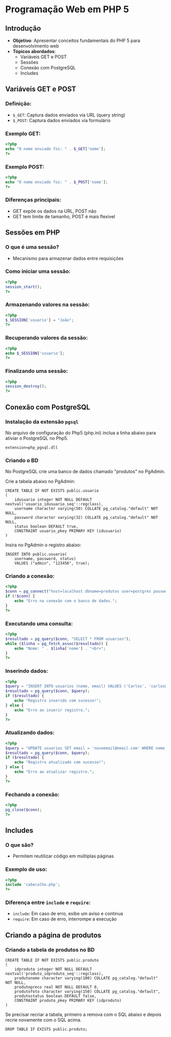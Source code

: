 # Programação Web em PHP 5

## Introdução
- **Objetivo**: Apresentar conceitos fundamentais do PHP 5 para desenvolvimento web
- **Tópicos abordados**:
  - Variáveis GET e POST
  - Sessões
  - Conexão com PostgreSQL
  - Includes

## Variáveis GET e POST
### Definição:
- `$_GET`: Captura dados enviados via URL (query string)
- `$_POST`: Captura dados enviados via formulário

### Exemplo GET:
```php
<?php
echo "O nome enviado foi: " . $_GET['nome'];
?>
```

### Exemplo POST:
```php
<?php
echo "O nome enviado foi: " . $_POST['nome'];
?>
```

### Diferenças principais:
- GET expõe os dados na URL, POST não
- GET tem limite de tamanho, POST é mais flexível

## Sessões em PHP
### O que é uma sessão?
- Mecanismo para armazenar dados entre requisições

### Como iniciar uma sessão:
```php
<?php
session_start();
?>
```

### Armazenando valores na sessão:
```php
<?php
$_SESSION['usuario'] = "João";
?>
```

### Recuperando valores da sessão:
```php
<?php
echo $_SESSION['usuario'];
?>
```

### Finalizando uma sessão:
```php
<?php
session_destroy();
?>
```

## Conexão com PostgreSQL
### Instalação da extensão `pgsql`

No arquivo de configuração do Php5 (php.ini) inclua a linha abaixo para ativiar o PostgreSQL no Php5.

```
extension=php_pgsql.dll
```

### Criando o BD

No PostgreSQL crie uma banco de dados chamado "produtos" no PgAdmin.

Crie a tabela abaixo no PgAdmin:
```
CREATE TABLE IF NOT EXISTS public.usuario
(
    idusuario integer NOT NULL DEFAULT nextval('usuario_idusuario_seq'::regclass),
    username character varying(50) COLLATE pg_catalog."default" NOT NULL,
    password character varying(32) COLLATE pg_catalog."default" NOT NULL,
    status boolean DEFAULT true,
    CONSTRAINT usuario_pkey PRIMARY KEY (idusuario)
)
```

Insira no PgAdmin o registro abaixo:

```
INSERT INTO public.usuario(
	username, password, status)
	VALUES ("admin", "123456", true);

```


### Criando a conexão:
```php
<?php
$conn = pg_connect("host=localhost dbname=produtos user=postgres password=123456");
if (!$conn) {
    echo "Erro na conexão com o banco de dados.";
}
?>
```

### Executando uma consulta:
```php
<?php
$resultado = pg_query($conn, "SELECT * FROM usuarios");
while ($linha = pg_fetch_assoc($resultado)) {
    echo "Nome: " . $linha['nome'] . "<br>";
}
?>
```

### Inserindo dados:
```php
<?php
$query = "INSERT INTO usuarios (nome, email) VALUES ('Carlos', 'carlos@email.com')";
$resultado = pg_query($conn, $query);
if ($resultado) {
    echo "Registro inserido com sucesso!";
} else {
    echo "Erro ao inserir registro.";
}
?>
```

### Atualizando dados:
```php
<?php
$query = "UPDATE usuarios SET email = 'novoemail@email.com' WHERE nome = 'Carlos'";
$resultado = pg_query($conn, $query);
if ($resultado) {
    echo "Registro atualizado com sucesso!";
} else {
    echo "Erro ao atualizar registro.";
}
?>
```

### Fechando a conexão:
```php
<?php
pg_close($conn);
?>
```

## Includes
### O que são?
- Permitem reutilizar código em múltiplas páginas

### Exemplo de uso:
```php
<?php
include 'cabecalho.php';
?>
```

### Diferença entre `include` e `require`:
- `include`: Em caso de erro, exibe um aviso e continua
- `require`: Em caso de erro, interrompe a execução

## Criando a página de produtos

### Criando a tabela de produtos no BD

```
CREATE TABLE IF NOT EXISTS public.produto
(
    idproduto integer NOT NULL DEFAULT nextval('produto_idproduto_seq'::regclass),
    produtonome character varying(100) COLLATE pg_catalog."default" NOT NULL,
    produtopreco real NOT NULL DEFAULT 0,
    produtofoto character varying(150) COLLATE pg_catalog."default",
    produtostatus boolean DEFAULT false,
    CONSTRAINT produto_pkey PRIMARY KEY (idproduto)
)
```

Se precisar recriar a tabela, primeiro a remova com o SQL abaixo e depois recrie novamente com o SQL acima.
```
DROP TABLE IF EXISTS public.produto;
```
